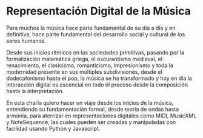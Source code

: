# Representación Digital de la Música

Para muchos la música hace parte fundamental de su día a día y en definitiva, hace parte fundamental del desarrollo social y cultural de los seres humanos.

Desde sus inicios rítmicos en las sociedades primitivas, pasando por la formalización matemática griega, el oscurantismo medieval, el renacimiento, el clasicismo, romanticismo, impresionismo y toda la modernidad presente en sus múltiples subdivisiones, desde el dodecafonismo hasta el pop, la música se ha transformado y hoy en día la interacción digital es escencial en todo el proceso desde la composición hasta la interpretación.

En esta charla quiero hacer un viaje desde los inicios de la música, entendiendo su fundamentación formal, desde teoría de ondas hasta armonía, para aterrizar en representaciones digitales como MIDI, MusicXML y NoteSequence, las cuales pueden ser creadas y manipuladas con facilidad usando Python y Javascript.
